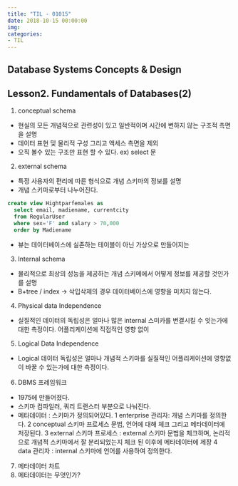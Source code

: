 ```yaml
---
title: "TIL - 01015"
date: 2018-10-15 00:00:00
img:
categories:
- TIL
---
```


## Database Systems Concepts & Design
## Lesson2. Fundamentals of Databases(2)

1. conceptual schema
- 현실의 모든 개념적으로 관련성이 있고 일반적이며 시간에 변하지 않는 구조적 측면을 설명
- 데이터 표현 및 물리적 구성 그리고 액세스 측면을 제외
- 오직 볼수 있는 구조만 표현 할 수 있다.
ex) select 문

2. external schema
- 특정 사용자의 편리에 따른 형식으로 개념 스키마의 정보를 설명
- 개념 스키마로부터 나누어진다.
```SQL
create view Hightparfemales as
  select email, madiename, currentcity
  from RegularUser
  where sex='F' and salary > 70,000
  order by Madiename
```
- 뷰는 데이터베이스에 실존하는 테이블이 아닌 가상으로 만들어지는

3. Internal schema
- 물리적으로 최상의 성능을 제공하는 개념 스키메에서 어떻게 정보를 제공할 것인가를 설명
- B+tree / index  -> 삭입삭제의 경우 데이터베이스에 영향을 미치지 않는다.

4. Physical data Independence
-  실질적인 데이터의 독립성은 얼마나 많은 internal 스미카를 변결시킬 수 잇는가에 대한 측정이다. 어플리케이션에 직접적인 영향 없이

5. Logical Data Independence
- Logical 데이터 독립성은 얼마나 개념적 스키마를 실질적인 어플리케이션에 영향없이 바꿀 수 있는가에 대한 측정이다.

6. DBMS 프레임워크
- 1975에 만들어졌다.
- 스키마 컴파일러, 쿼리 트랜스터 부분으로 나눠진다.
- 메타데이터 : 스키마가 정의되어있다.
1 enterprise 관리자: 개념 스키마를 정의한다.
2 conceptual 스키마 프로세스 문법, 언어에 대해 체크 그리고 메타데이터에 저장된다.
3 external 스키마 프로세스 : external 스키마 문법을 체크하며, 논리적으로 개념적 스키마에서 잘 분리되었는지 체크 된 이후에 메타데이터에 제장
4 data 관리자 : internal 스키마에 언어를 사용하여 정의한다.

7. 메타데이터 차트
8. 메타데이터는 무엇인가?
 

